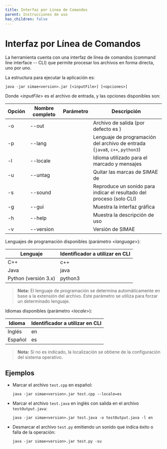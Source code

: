 ```yaml
---
title: Interfaz por Línea de Comandos
parent: Instrucciones de uso
has_children: false
---
```


# Interfaz por Línea de Comandos

La herramienta cuenta con una interfaz de línea de comandos (command line interface -- CLI) que permite procesar los archivos en forma directa, uno por uno.

La estructura para ejecutar la aplicación es:

```
java -jar simae<version>.jar [<inputFile>] [<opciones>]
```

Donde \<_inputFile_\> es el archivo de entrada, y las opciones disponibles son:

|Opción | Nombre completo |Parámetro|Descripción|
|---|---|---|---|
|  -o | \-\-out | <outputFile> |  Archivo de salida (por defecto es <inputFile>) |
|  -p | \-\-lang | <language>  |  Lenguaje de programación del archivo de entrada (`java8`, `c++`, `python3`) |
|  -l | \-\-locale | <locale>  |  Idioma utilizado para el marcado y mensajes |
|  -u | \-\-untag |           |  Quitar las marcas de SIMAE de <inputFile> |
|  -s | \-\-sound  |          |  Reproduce un sonido para indicar el resultado del proceso (solo CLI) |
|  -g | \-\-gui   |           |  Muestra la interfaz gráfica |
|  -h | \-\-help   |          |  Muestra la descripción de uso |
|  -v | \-\-version |         |  Versión de SIMAE |

Lenguajes de programación disponibles (parámetro <_language_\>):

|Lenguaje|Identificador a utilizar en CLI|
|---|---|
|C++|c++|
|Java|java|
|Python (versión 3.x)|python3|

> **Nota:** El lenguaje de programación se determina automáticamente en base a la extensión del archivo. Este parámetro se utiliza para forzar un determinado lenguaje.

Idiomas disponibles (parámetro \<_locale_\>):

|Idioma|Identificador a utilizar en CLI|
|---|---|
|Inglés|en|
|Español|es|

> **Nota:** Si no es indicado, la localización se obtiene de la configuración del sistema operativo.


## Ejemplos

* Marcar el archivo `test.cpp` en español:
  ```
  java -jar simae<version>.jar test.cpp --locale=es
  ```

* Marcar el archivo `test.java` en inglés con salida en el archivo `testOutput.java`:
  ```
  java -jar simae<version>.jar test.java -o testOutput.java -l en
  ```

* Desmarcar el archivo `test.py` emitiendo un sonido que indica éxito o falla de la operación:
  ```
  java -jar simae<version>.jar test.py -su
  ```

